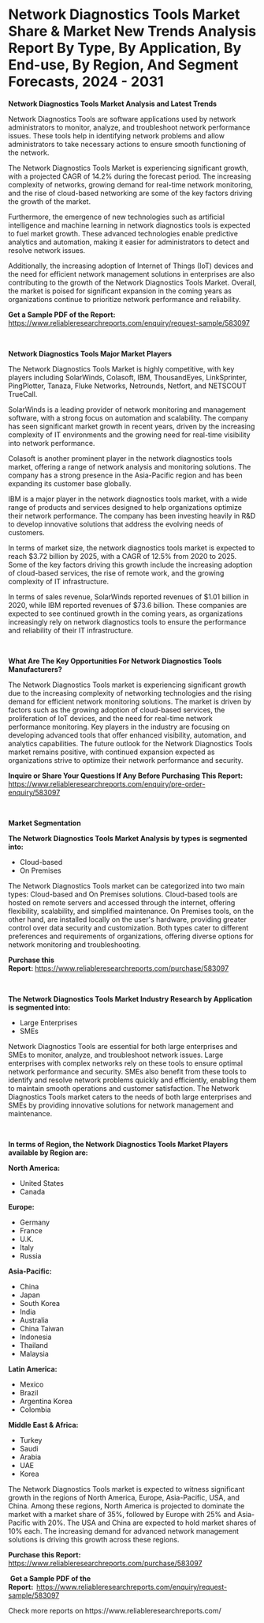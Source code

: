 <p><h1>Network Diagnostics Tools Market Share & Market New Trends Analysis Report By Type, By Application, By End-use, By Region, And Segment Forecasts, 2024 - 2031</h1></p><p><strong>Network Diagnostics Tools Market Analysis and Latest Trends</strong></p>
<p><p>Network Diagnostics Tools are software applications used by network administrators to monitor, analyze, and troubleshoot network performance issues. These tools help in identifying network problems and allow administrators to take necessary actions to ensure smooth functioning of the network.</p><p>The Network Diagnostics Tools Market is experiencing significant growth, with a projected CAGR of 14.2% during the forecast period. The increasing complexity of networks, growing demand for real-time network monitoring, and the rise of cloud-based networking are some of the key factors driving the growth of the market.</p><p>Furthermore, the emergence of new technologies such as artificial intelligence and machine learning in network diagnostics tools is expected to fuel market growth. These advanced technologies enable predictive analytics and automation, making it easier for administrators to detect and resolve network issues.</p><p>Additionally, the increasing adoption of Internet of Things (IoT) devices and the need for efficient network management solutions in enterprises are also contributing to the growth of the Network Diagnostics Tools Market. Overall, the market is poised for significant expansion in the coming years as organizations continue to prioritize network performance and reliability.</p></p>
<p><strong>Get a Sample PDF of the Report:&nbsp;</strong> <a href="https://www.reliableresearchreports.com/enquiry/request-sample/583097">https://www.reliableresearchreports.com/enquiry/request-sample/583097</a></p>
<p>&nbsp;</p>
<p><strong>Network Diagnostics Tools Major Market Players</strong></p>
<p><p>The Network Diagnostics Tools Market is highly competitive, with key players including SolarWinds, Colasoft, IBM, ThousandEyes, LinkSprinter, PingPlotter, Tanaza, Fluke Networks, Netrounds, Netfort, and NETSCOUT TrueCall.</p><p>SolarWinds is a leading provider of network monitoring and management software, with a strong focus on automation and scalability. The company has seen significant market growth in recent years, driven by the increasing complexity of IT environments and the growing need for real-time visibility into network performance.</p><p>Colasoft is another prominent player in the network diagnostics tools market, offering a range of network analysis and monitoring solutions. The company has a strong presence in the Asia-Pacific region and has been expanding its customer base globally.</p><p>IBM is a major player in the network diagnostics tools market, with a wide range of products and services designed to help organizations optimize their network performance. The company has been investing heavily in R&D to develop innovative solutions that address the evolving needs of customers.</p><p>In terms of market size, the network diagnostics tools market is expected to reach $3.72 billion by 2025, with a CAGR of 12.5% from 2020 to 2025. Some of the key factors driving this growth include the increasing adoption of cloud-based services, the rise of remote work, and the growing complexity of IT infrastructure.</p><p>In terms of sales revenue, SolarWinds reported revenues of $1.01 billion in 2020, while IBM reported revenues of $73.6 billion. These companies are expected to see continued growth in the coming years, as organizations increasingly rely on network diagnostics tools to ensure the performance and reliability of their IT infrastructure.</p></p>
<p>&nbsp;</p>
<p><strong>What Are The Key Opportunities For Network Diagnostics Tools Manufacturers?</strong></p>
<p><p>The Network Diagnostics Tools market is experiencing significant growth due to the increasing complexity of networking technologies and the rising demand for efficient network monitoring solutions. The market is driven by factors such as the growing adoption of cloud-based services, the proliferation of IoT devices, and the need for real-time network performance monitoring. Key players in the industry are focusing on developing advanced tools that offer enhanced visibility, automation, and analytics capabilities. The future outlook for the Network Diagnostics Tools market remains positive, with continued expansion expected as organizations strive to optimize their network performance and security.</p></p>
<p><strong>Inquire or Share Your Questions If Any Before Purchasing This Report:</strong> <a href="https://www.reliableresearchreports.com/enquiry/pre-order-enquiry/583097">https://www.reliableresearchreports.com/enquiry/pre-order-enquiry/583097</a></p>
<p>&nbsp;</p>
<p><strong>Market Segmentation</strong></p>
<p><strong>The Network Diagnostics Tools Market Analysis by types is segmented into:</strong></p>
<p><ul><li>Cloud-based</li><li>On Premises</li></ul></p>
<p><p>The Network Diagnostics Tools market can be categorized into two main types: Cloud-based and On Premises solutions. Cloud-based tools are hosted on remote servers and accessed through the internet, offering flexibility, scalability, and simplified maintenance. On Premises tools, on the other hand, are installed locally on the user's hardware, providing greater control over data security and customization. Both types cater to different preferences and requirements of organizations, offering diverse options for network monitoring and troubleshooting.</p></p>
<p><strong>Purchase this Report:&nbsp;</strong><a href="https://www.reliableresearchreports.com/purchase/583097">https://www.reliableresearchreports.com/purchase/583097</a></p>
<p>&nbsp;</p>
<p><strong>The Network Diagnostics Tools Market Industry Research by Application is segmented into:</strong></p>
<p><ul><li>Large Enterprises</li><li>SMEs</li></ul></p>
<p><p>Network Diagnostics Tools are essential for both large enterprises and SMEs to monitor, analyze, and troubleshoot network issues. Large enterprises with complex networks rely on these tools to ensure optimal network performance and security. SMEs also benefit from these tools to identify and resolve network problems quickly and efficiently, enabling them to maintain smooth operations and customer satisfaction. The Network Diagnostics Tools market caters to the needs of both large enterprises and SMEs by providing innovative solutions for network management and maintenance.</p></p>
<p>&nbsp;</p>
<p><strong>In terms of Region, the Network Diagnostics Tools Market Players available by Region are:</strong></p>
<p>
    <p> <strong> North America: </strong>
        <ul>
            <li>United States</li>
            <li>Canada</li>
        </ul>
        </p> 
    <p> <strong> Europe: </strong>
        <ul>
            <li>Germany</li>
            <li>France</li>
            <li>U.K.</li>
            <li>Italy</li>
            <li>Russia</li>
        </ul>
        </p> 
    <p> <strong> Asia-Pacific: </strong>
        <ul>
            <li>China</li>
            <li>Japan</li>
            <li>South Korea</li>
            <li>India</li>
            <li>Australia</li>
            <li>China Taiwan</li>
            <li>Indonesia</li>
            <li>Thailand</li>
            <li>Malaysia</li>
        </ul>
        </p> 
    <p> <strong> Latin America: </strong>
        <ul>
            <li>Mexico</li>
            <li>Brazil</li>
            <li>Argentina Korea</li>
            <li>Colombia</li>
        </ul>
        </p> 
    <p> <strong> Middle East & Africa: </strong>
        <ul>
            <li>Turkey</li>
            <li>Saudi</li>
            <li>Arabia</li>
            <li>UAE</li>
            <li>Korea</li>
        </ul>
    </p>
    </p>
<p><p>The Network Diagnostics Tools market is expected to witness significant growth in the regions of North America, Europe, Asia-Pacific, USA, and China. Among these regions, North America is projected to dominate the market with a market share of 35%, followed by Europe with 25% and Asia-Pacific with 20%. The USA and China are expected to hold market shares of 10% each. The increasing demand for advanced network management solutions is driving this growth across these regions.</p></p>
<p><strong>Purchase this Report: </strong><a href="https://www.reliableresearchreports.com/purchase/583097">https://www.reliableresearchreports.com/purchase/583097</a></p>
<p>&nbsp;<strong>Get a Sample PDF of the Report:&nbsp;&nbsp;</strong><a href="https://www.reliableresearchreports.com/enquiry/request-sample/583097">https://www.reliableresearchreports.com/enquiry/request-sample/583097</a></p>
<p><strong></strong></p>
<p>Check more reports on https://www.reliableresearchreports.com/</p>